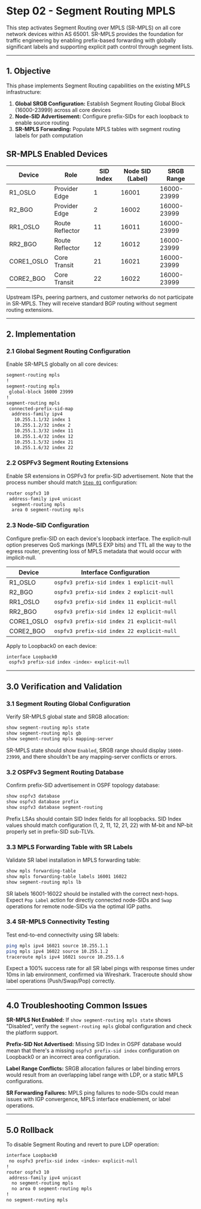 # Step 02 - Segment Routing MPLS

This step activates Segment Routing over MPLS (SR-MPLS) on all core network devices within AS 65001. SR-MPLS provides the foundation for traffic engineering by enabling prefix-based forwarding with globally significant labels and supporting explicit path control through segment lists.

---

## 1. Objective

This phase implements Segment Routing capabilities on the existing MPLS infrastructure:

1. **Global SRGB Configuration:** Establish Segment Routing Global Block (16000-23999) across all core devices
2. **Node-SID Advertisement:** Configure prefix-SIDs for each loopback to enable source routing
3. **SR-MPLS Forwarding:** Populate MPLS tables with segment routing labels for path computation

## SR-MPLS Enabled Devices

| Device         | Role            | SID Index   | Node SID (Label) | SRGB Range    |
| -------------- | --------------- | ----------- | ---------------- |---------------|
| R1_OSLO        | Provider Edge   | 1           | 16001            | 16000-23999   |
| R2_BGO         | Provider Edge   | 2           | 16002            | 16000-23999   |
| RR1_OSLO       | Route Reflector | 11          | 16011            | 16000-23999   |
| RR2_BGO        | Route Reflector | 12          | 16012            | 16000-23999   |
| CORE1_OSLO     | Core Transit    | 21          | 16021            | 16000-23999   |
| CORE2_BGO      | Core Transit    | 22          | 16022            | 16000-23999   |

Upstream ISPs, peering partners, and customer networks do not participate in SR-MPLS. They will receive standard BGP routing without segment routing extensions.

---

## 2. Implementation

### 2.1 Global Segment Routing Configuration

Enable SR-MPLS globally on all core devices:

```bash
segment-routing mpls
!
segment-routing mpls
 global-block 16000 23999
!
segment-routing mpls
 connected-prefix-sid-map
  address-family ipv4
   10.255.1.1/32 index 1
   10.255.1.2/32 index 2
   10.255.1.3/32 index 11
   10.255.1.4/32 index 12
   10.255.1.5/32 index 21
   10.255.1.6/32 index 22
```

### 2.2 OSPFv3 Segment Routing Extensions

Enable SR extensions in OSPFv3 for prefix-SID advertisement. 
Note that the process number should match [`Step 01`](/steps/01_Base_BGP_and_IGP.md) configuration:


```bash
router ospfv3 10
 address-family ipv4 unicast
  segment-routing mpls
  area 0 segment-routing mpls
```

### 2.3 Node-SID Configuration

Configure prefix-SID on each device's loopback interface. The explicit-null option preserves QoS markings (MPLS EXP bits) and TTL all the way to the egress router, preventing loss of MPLS metadata that would occur with implicit-null.


| Device      | Interface Configuration                    |
|-------------|--------------------------------------------|
| R1_OSLO     | `ospfv3 prefix-sid index 1 explicit-null`  |
| R2_BGO      | `ospfv3 prefix-sid index 2 explicit-null`  |
| RR1_OSLO    | `ospfv3 prefix-sid index 11 explicit-null` |
| RR2_BGO     | `ospfv3 prefix-sid index 12 explicit-null` |
| CORE1_OSLO  | `ospfv3 prefix-sid index 21 explicit-null` |
| CORE2_BGO   | `ospfv3 prefix-sid index 22 explicit-null` |

Apply to Loopback0 on each device:

```bash
interface Loopback0
 ospfv3 prefix-sid index <index> explicit-null
```

---

## 3.0 Verification and Validation

### 3.1 Segment Routing Global Configuration

Verify SR-MPLS global state and SRGB allocation:

```bash
show segment-routing mpls state
show segment-routing mpls gb
show segment-routing mpls mapping-server
```

SR-MPLS state should show `Enabled`, SRGB range should display `16000-23999`, and there shouldn't be any mapping-server conflicts or errors.

### 3.2 OSPFv3 Segment Routing Database

Confirm prefix-SID advertisement in OSPF topology database:

```bash
show ospfv3 database
show ospfv3 database prefix
show ospfv3 database segment-routing
```

Prefix LSAs should contain SID Index fields for all loopbacks. SID Index values should match configuration (1, 2, 11, 12, 21, 22) with M-bit and NP-bit properly set in prefix-SID sub-TLVs.

### 3.3 MPLS Forwarding Table with SR Labels

Validate SR label installation in MPLS forwarding table:

```bash
show mpls forwarding-table
show mpls forwarding-table labels 16001 16022
show segment-routing mpls lb
```

SR labels 16001-16022 should be installed with the correct next-hops. Expect `Pop Label` action for directly connected node-SIDs and `Swap` operations for remote node-SIDs via the optimal IGP paths.

### 3.4 SR-MPLS Connectivity Testing

Test end-to-end connectivity using SR labels:

```bash
ping mpls ipv4 16021 source 10.255.1.1
ping mpls ipv4 16022 source 10.255.1.2
traceroute mpls ipv4 16021 source 10.255.1.6
```

Expect a 100% success rate for all SR label pings with response times under 10ms in lab environment, confirmed via Wireshark. Traceroute should show label operations (Push/Swap/Pop) correctly.

---

## 4.0 Troubleshooting Common Issues

**SR-MPLS Not Enabled:** If `show segment-routing mpls state` shows "Disabled", verify the `segment-routing mpls` global configuration and check the platform support.

**Prefix-SID Not Advertised:** Missing SID Index in OSPF database would mean that there's a missing `ospfv3 prefix-sid index` configuration on Loopback0 or an incorrect area configuration.

**Label Range Conflicts:** SRGB allocation failures or label binding errors would result from an overlapping label range with LDP, or a static MPLS configurations.

**SR Forwarding Failures:** MPLS ping failures to node-SIDs could mean issues with IGP convergence, MPLS interface enablement, or label operations.

---

## 5.0 Rollback

To disable Segment Routing and revert to pure LDP operation:

```bash
interface Loopback0
 no ospfv3 prefix-sid index <index> explicit-null
!
router ospfv3 10
 address-family ipv4 unicast
  no segment-routing mpls
  no area 0 segment-routing mpls
!
no segment-routing mpls
```